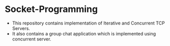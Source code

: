 # Socket-Programming
- This repository contains implementation of Iterative and Concurrent TCP Servers.
- It also contains a group chat application which is implemented using concurrent server.
